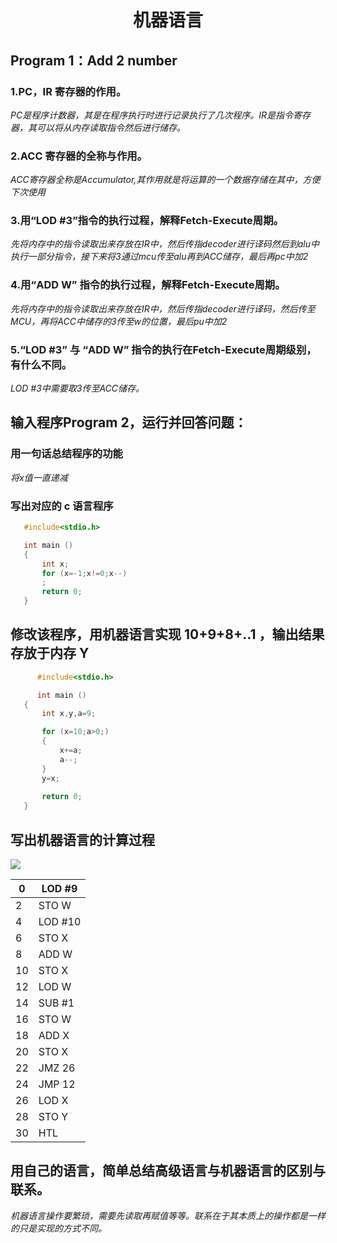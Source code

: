 # <center> 机器语言</center>  

## Program 1：Add 2 number  

###  1.PC，IR 寄存器的作用。   
 *PC是程序计数器，其是在程序执行时进行记录执行了几次程序。IR是指令寄存器，其可以将从内存读取指令然后进行储存。*  

 ### 2.ACC 寄存器的全称与作用。   

 *ACC寄存器全称是Accumulator,其作用就是将运算的一个数据存储在其中，方便下次使用*   
 ### 3.用“LOD #3”指令的执行过程，解释Fetch-Execute周期。  
 *先将内存中的指令读取出来存放在IR中，然后传指decoder进行译码然后到alu中执行一部分指令，接下来将3通过mcu传至alu再到ACC储存，最后再pc中加2*    
 ### 4.用“ADD W” 指令的执行过程，解释Fetch-Execute周期。    
 *先将内存中的指令读取出来存放在IR中，然后传指decoder进行译码，然后传至MCU，再将ACC中储存的3传至w的位置，最后pu中加2*   
 ### 5.“LOD #3” 与 “ADD W” 指令的执行在Fetch-Execute周期级别，有什么不同。    
 *LOD #3中需要取3传至ACC储存。*    

 ##  输入程序Program 2，运行并回答问题：   
 ### 用一句话总结程序的功能  
 *将x值一直递减*   
 ### 写出对应的 c 语言程序   

 ```c
    #include<stdio.h>

    int main ()
    {
        int x;
        for (x=-1;x!=0;x--)
        ;
        return 0;
    }
```
##  修改该程序，用机器语言实现 10+9+8+..1 ，输出结果存放于内存 Y    
```c
      #include<stdio.h>

      int main ()
   {
       int x,y,a=9;

       for (x=10;a>0;)
       {   
           x+=a;
           a--;
       }
       y=x;
       
       return 0;
   }
```
## 写出机器语言的计算过程  
![](http://m.qpic.cn/psb?/V10EObJi22LuSA/s22vL.u*qnoYvkbKLkcqLrmvetG3fV76Dbtk0EneTVk!/b/dDYBAAAAAAAA&bo=VQJrAQAAAAADFw8!&rf=viewer_4)
     
  |0|LOD #9|
  |--|--|
  |2|STO W|
  |4|LOD #10|
  |6|STO X|
  |8|ADD W|
  |10|STO X|
  |12|LOD W|
  |14|SUB #1|
  |16|STO W|
  |18|ADD X|
  |20|STO X|
  |22|JMZ 26|
  |24|JMP 12|
  |26|LOD X|
  |28|STO Y|
  |30|HTL|
 


## 用自己的语言，简单总结高级语言与机器语言的区别与联系。  
*机器语言操作要繁琐，需要先读取再赋值等等。联系在于其本质上的操作都是一样的只是实现的方式不同。* 